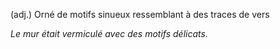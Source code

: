 (adj.) Orné de motifs sinueux ressemblant à des traces de vers

*Le mur était vermiculé avec des motifs délicats.*